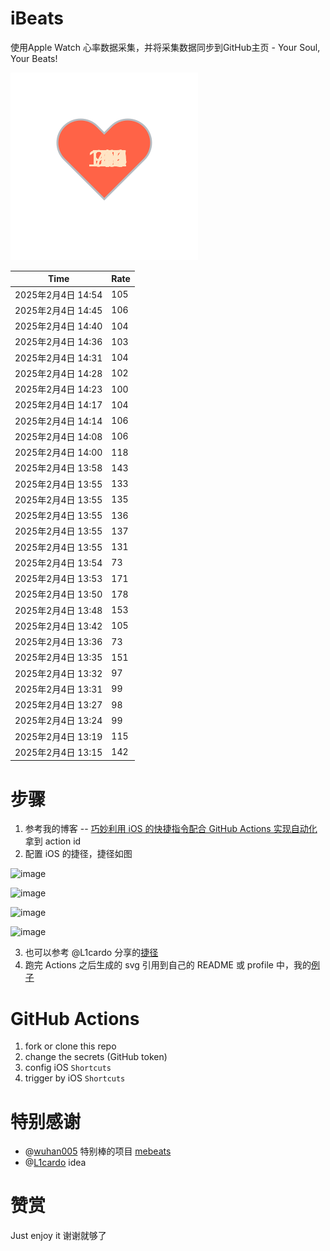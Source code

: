 # iBeats
使用Apple Watch 心率数据采集，并将采集数据同步到GitHub主页 - Your Soul, Your Beats!

![](./files/heart.svg)

<!--START_SECTION:my_heart_rate-->
| Time | Rate | 
 | ---- | ---- | 
| 2025年2月4日 14:54 | 105 |
| 2025年2月4日 14:45 | 106 |
| 2025年2月4日 14:40 | 104 |
| 2025年2月4日 14:36 | 103 |
| 2025年2月4日 14:31 | 104 |
| 2025年2月4日 14:28 | 102 |
| 2025年2月4日 14:23 | 100 |
| 2025年2月4日 14:17 | 104 |
| 2025年2月4日 14:14 | 106 |
| 2025年2月4日 14:08 | 106 |
| 2025年2月4日 14:00 | 118 |
| 2025年2月4日 13:58 | 143 |
| 2025年2月4日 13:55 | 133 |
| 2025年2月4日 13:55 | 135 |
| 2025年2月4日 13:55 | 136 |
| 2025年2月4日 13:55 | 137 |
| 2025年2月4日 13:55 | 131 |
| 2025年2月4日 13:54 | 73 |
| 2025年2月4日 13:53 | 171 |
| 2025年2月4日 13:50 | 178 |
| 2025年2月4日 13:48 | 153 |
| 2025年2月4日 13:42 | 105 |
| 2025年2月4日 13:36 | 73 |
| 2025年2月4日 13:35 | 151 |
| 2025年2月4日 13:32 | 97 |
| 2025年2月4日 13:31 | 99 |
| 2025年2月4日 13:27 | 98 |
| 2025年2月4日 13:24 | 99 |
| 2025年2月4日 13:19 | 115 |
| 2025年2月4日 13:15 | 142 |

<!--END_SECTION:my_heart_rate-->

# 步骤
1. 参考我的博客 -- [巧妙利用 iOS 的快捷指令配合 GitHub Actions 实现自动化](https://github.com/yihong0618/gitblog/issues/198) 拿到 action id
2. 配置 iOS 的捷径，捷径如图

![image](https://user-images.githubusercontent.com/15976103/122154218-0db0b480-ce97-11eb-93bb-5aec07c558dc.png)

![image](https://user-images.githubusercontent.com/15976103/122154236-186b4980-ce97-11eb-8e4b-70551a0391ae.png)

![image](https://user-images.githubusercontent.com/15976103/122154268-2d47dd00-ce97-11eb-902e-3acf292265a9.png)

![image](https://user-images.githubusercontent.com/15976103/122174055-fa144680-ceb4-11eb-9be2-3eb83cd516f7.png)

3. 也可以参考 @L1cardo 分享的[捷径](https://www.icloud.com/shortcuts/6ab6047b459c41ad822ad6b94b1c03d4)
4. 跑完 Actions 之后生成的 svg 引用到自己的 README 或 profile 中，我的[例子](https://github.com/yihong0618) 

# GitHub Actions

1. fork or clone this repo
2. change the secrets (GitHub token)
3. config iOS `Shortcuts` 
4. trigger by iOS `Shortcuts`

# 特别感谢
- @[wuhan005](https://github.com/wuhan005) 特别棒的项目 [mebeats](https://github.com/wuhan005/mebeats)
- @[L1cardo](https://github.com/L1cardo) idea

# 赞赏
Just enjoy it
谢谢就够了
